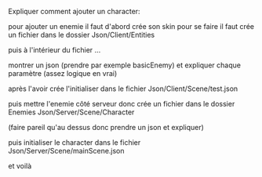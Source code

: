 Expliquer comment ajouter un character:

pour ajouter un enemie il faut d'abord crée son skin
pour se faire il faut crée un fichier dans le dossier Json/Client/Entities

puis à l'intérieur du fichier ...

montrer un json (prendre par exemple basicEnemy) et expliquer chaque paramètre (assez logique en vrai)

après l'avoir crée l'initialiser dans le fichier Json/Client/Scene/test.json

puis mettre l'enemie côté serveur
donc crée un fichier dans le dossier Enemies Json/Server/Scene/Character

(faire pareil qu'au dessus donc prendre un json et expliquer)

puis initialiser le character dans le fichier Json/Server/Scene/mainScene.json

et voilà